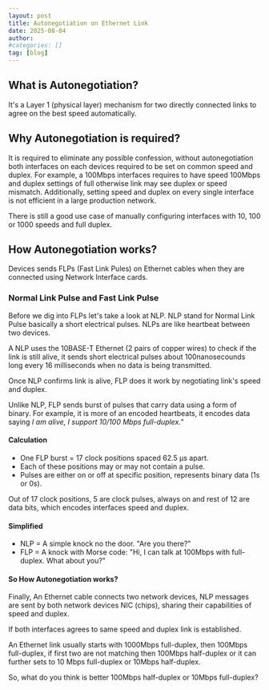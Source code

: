 ```yaml
---
layout: post
title: Autonegotiation on Ethernet Link
date: 2025-08-04
author: 
#categories: []
tag: [blog]
---
```


## What is Autonegotiation?
It's a Layer 1 (physical layer) mechanism for two directly connected links to agree on the best speed automatically.

## Why Autonegotiation is required?
It is required to eliminate any possible confession, without autonegotiation both interfaces on each devices required to be set on common speed and duplex. For example, a 100Mbps interfaces requires to have speed 100Mbps and duplex settings of full otherwise link may see duplex or speed mismatch. Additionally, setting speed and duplex on every single interface is not efficient in a large production network.

There is still a good use case of manually configuring interfaces with 10, 100 or 1000 speeds and full duplex.

## How Autonegotiation works?

Devices sends FLPs (Fast Link Pules) on Ethernet cables when they are connected using Network Interface cards.

### Normal Link Pulse and Fast Link Pulse

Before we dig into FLPs let's take a look at NLP. NLP stand for Normal Link Pulse basically a short electrical pulses. NLPs are like heartbeat between two devices.

A NLP uses the 10BASE-T Ethernet (2 pairs of copper wires) to check if the link is still alive, it sends short electrical pulses about 100nanosecounds long every 16 milliseconds when no data is being transmitted.

Once NLP confirms link is alive, FLP does it work by negotiating link's speed and duplex.

Unlike NLP, FLP sends burst of pulses that carry data using a form of binary. For example, it is more of an encoded heartbeats, it encodes data saying *I am alive, I support 10/100 Mbps full-duplex."*

#### Calculation

- One FLP burst = 17 clock positions spaced 62.5 µs apart.
- Each of these positions may or may not contain a pulse.
- Pulses are either on or off at specific position, represents binary data (1s or 0s).

Out of 17 clock positions, 5 are clock pulses, always on and rest of 12 are data bits, which encodes interfaces speed and duplex.

#### Simplified
- NLP = A simple knock no the door. "Are you there?"
- FLP = A knock with Morse code: "Hi, I can talk at 100Mbps with full-duplex. What about you?"

#### So How Autonegotiation works?

Finally, An Ethernet cable connects two network devices, NLP messages are sent by both network devices NIC (chips), sharing their capabilities of speed and duplex.

If both interfaces agrees to same speed and duplex link is established.

An Ethernet link usually starts with 1000Mbps full-duplex, then 100Mbps full-duplex, if first two are not matching then 100Mbps half-duplex or it can further sets to 10 Mbps full-duplex or 10Mbps half-duplex.

So, what do you think is better 100Mbps half-duplex or 10Mbps full-duplex?



